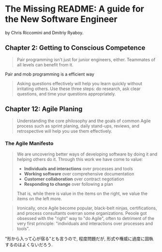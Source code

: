 # The Missing README: A guide for the New Software Engineer

by Chris Riccomini and Dmitriy Ryaboy.

## Chapter 2: Getting to Conscious Competence

> Pair programming isn't just for junior engineers, either. Teammates of all levels can benefit from it.

Pair and mob programming is a efficient way

> Asking questions effectively will help you learn quickly without irritating others.
> Use these three steps: do research, ask clear questions, and time your questions appropriately.

## Chapter 12: Agile Planing

> Understanding the core philosophy and the goals of common Agile process such as sprint planing, daily stand-ups, reviews, and retrospective will help you use them effectively.

### The Agile Manifesto

> We are uncovering better ways of developing software by doing it and helping others do it.
> Through this work we have come to value:
>
> - **Individuals and interactions** over processes and tools
> - **Working software** over comprehensive documentation
> - **Customer collaboration** over contract negotiation
> - **Responding to change** over following a plan
>
> That is, while there is value in the items on the right, we value the items on the left more.

> Ironically, once Agile become popular, black-belt ninjas, certifications, and process consultants overran some organizations.
> Peoole got obsessed with the "right" way to "do Agile", often to detriment of the very first principle: "individuals and interactions over processes and tools".

"形から入って心が宿る"とも言うので, 程度問題だが, 形式や権威に過度に固執するのはよくないだろう.
